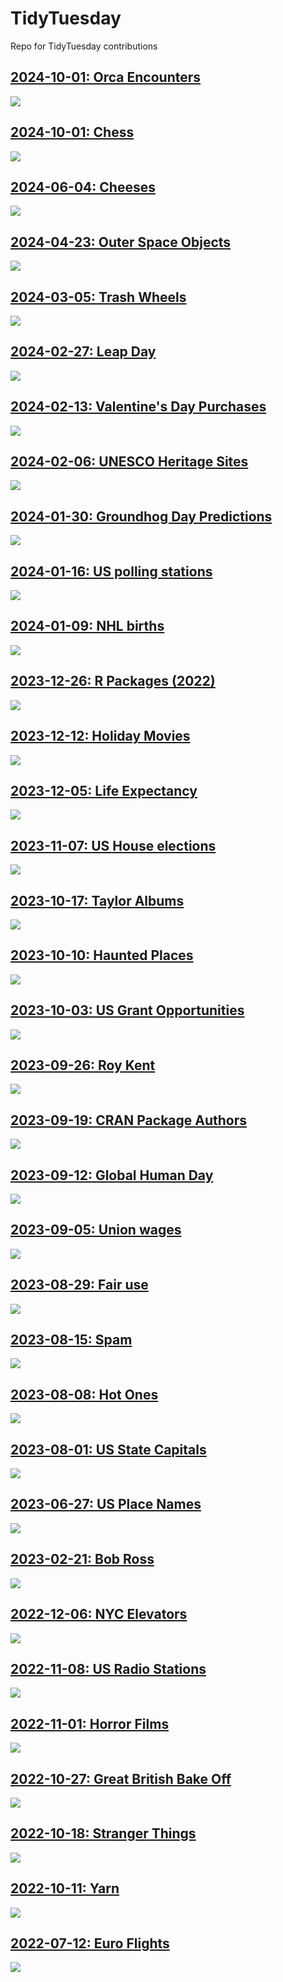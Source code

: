 # TidyTuesday

Repo for TidyTuesday contributions

## [2024-10-01: Orca Encounters](https://github.com/borstell/tidytuesday/tree/main/2024/2024-10-15/)
![](https://github.com/borstell/tidytuesday/blob/main/2024/2024-10-15/orcas.png)

## [2024-10-01: Chess](https://github.com/borstell/tidytuesday/tree/main/2024/2024-10-01/)
![](https://github.com/borstell/tidytuesday/blob/main/2024/2024-10-01/chess.png)

## [2024-06-04: Cheeses](https://github.com/borstell/tidytuesday/tree/main/2024/2024-06-04/)
![](https://github.com/borstell/tidytuesday/blob/main/2024/2024-06-04/cheeses.jpg)

## [2024-04-23: Outer Space Objects](https://github.com/borstell/tidytuesday/tree/main/2024/2024-04-23/)
![](https://github.com/borstell/tidytuesday/blob/main/2024/2024-04-23/outer_space.jpg)

## [2024-03-05: Trash Wheels](https://github.com/borstell/tidytuesday/tree/main/2024/2024-03-05/)
![](https://github.com/borstell/tidytuesday/blob/main/2024/2024-03-05/trashwheel.jpg)

## [2024-02-27: Leap Day](https://github.com/borstell/tidytuesday/tree/main/2024/2024-02-27/)
![](https://github.com/borstell/tidytuesday/blob/main/2024/2024-02-27/leap_day.jpg)

## [2024-02-13: Valentine's Day Purchases](https://github.com/borstell/tidytuesday/tree/main/2024/2024-02-13/)
![](https://github.com/borstell/tidytuesday/blob/main/2024/2024-02-13/valentines.jpg)

## [2024-02-06: UNESCO Heritage Sites](https://github.com/borstell/tidytuesday/tree/main/2024/2024-02-06/)
![](https://github.com/borstell/tidytuesday/blob/main/2024/2024-02-06/heritage.jpg)

## [2024-01-30: Groundhog Day Predictions](https://github.com/borstell/tidytuesday/tree/main/2024/2024-01-30/)
![](https://github.com/borstell/tidytuesday/blob/main/2024/2024-01-30/groundhogs.jpg)

## [2024-01-16: US polling stations](https://github.com/borstell/tidytuesday/tree/main/2024/2024-01-16/)
![](https://github.com/borstell/tidytuesday/blob/main/2024/2024-01-16/polling_stations.jpg)

## [2024-01-09: NHL births](https://github.com/borstell/tidytuesday/tree/main/2024/2024-01-09/)
![](https://github.com/borstell/tidytuesday/blob/main/2024/2024-01-09/nhl_births.jpg)

## [2023-12-26: R Packages (2022)](https://github.com/borstell/tidytuesday/tree/main/2023/2023-12-26/)
![](https://github.com/borstell/tidytuesday/blob/main/2023/2023-12-26/r_packages.jpg)

## [2023-12-12: Holiday Movies](https://github.com/borstell/tidytuesday/tree/main/2023/2023-12-12/)
![](https://github.com/borstell/tidytuesday/blob/main/2023/2023-12-12/holiday_movies.jpg)

## [2023-12-05: Life Expectancy](https://github.com/borstell/tidytuesday/tree/main/2023/2023-12-05/)
![](https://github.com/borstell/tidytuesday/blob/main/2023/2023-12-05/life_expectancy_sweden.jpg)

## [2023-11-07: US House elections](https://github.com/borstell/tidytuesday/tree/main/2023/2023-11-07/)
![](https://github.com/borstell/tidytuesday/blob/main/2023/2023-11-07/us_house.jpg)

## [2023-10-17: Taylor Albums](https://github.com/borstell/tidytuesday/tree/main/2023/2023-10-17/)
![](https://github.com/borstell/tidytuesday/blob/main/2023/2023-10-17/taylor_albums.jpg)

## [2023-10-10: Haunted Places](https://github.com/borstell/tidytuesday/tree/main/2023/2023-10-10/)
![](https://github.com/borstell/tidytuesday/blob/main/2023/2023-10-10/haunted_places.jpg)

## [2023-10-03: US Grant Opportunities](https://github.com/borstell/tidytuesday/tree/main/2023/2023-10-03/)
![](https://github.com/borstell/tidytuesday/blob/main/2023/2023-10-03/us_grants.jpg)

## [2023-09-26: Roy Kent](https://github.com/borstell/tidytuesday/tree/main/2023/2023-09-26/)
![](https://github.com/borstell/tidytuesday/blob/main/2023/2023-09-26/ted_lasso.jpg)

## [2023-09-19: CRAN Package Authors](https://github.com/borstell/tidytuesday/tree/main/2023/2023-09-19/)
![](https://github.com/borstell/tidytuesday/blob/main/2023/2023-09-19/cran_authors.jpg)

## [2023-09-12: Global Human Day](https://github.com/borstell/tidytuesday/tree/main/2023/2023-09-12/)
![](https://github.com/borstell/tidytuesday/blob/main/2023/2023-09-12/global_human_day.jpg)

## [2023-09-05: Union wages](https://github.com/borstell/tidytuesday/tree/main/2023/2023-09-05/)
![](https://github.com/borstell/tidytuesday/blob/main/2023/2023-09-05/union.jpg)

## [2023-08-29: Fair use](https://github.com/borstell/tidytuesday/tree/main/2023/2023-08-29/)
![](https://github.com/borstell/tidytuesday/blob/main/2023/2023-08-29/fair_use.jpg)

## [2023-08-15: Spam](https://github.com/borstell/tidytuesday/tree/main/2023/2023-08-15/)
![](https://github.com/borstell/tidytuesday/blob/main/2023/2023-08-15/tidy_spam.jpg)

## [2023-08-08: Hot Ones](https://github.com/borstell/tidytuesday/tree/main/2023/2023-08-08/)
![](https://github.com/borstell/tidytuesday/blob/main/2023/2023-08-08/hot_ones.jpg)

## [2023-08-01: US State Capitals](https://github.com/borstell/tidytuesday/tree/main/2023/2023-08-01/)
![](https://github.com/borstell/tidytuesday/blob/main/2023/2023-08-01/us_state_capitals.jpg)

## [2023-06-27: US Place Names](https://github.com/borstell/tidytuesday/tree/main/2023/2023-06-27/)
![](https://github.com/borstell/tidytuesday/blob/main/2023/2023-06-27/us_place_map.png)

## [2023-02-21: Bob Ross](https://github.com/borstell/tidytuesday/tree/main/2023/2023-02-21/)
![](https://github.com/borstell/tidytuesday/blob/main/2023/2023-02-21/bobross.png)

## [2022-12-06: NYC Elevators](https://github.com/borstell/tidytuesday/tree/main/2022/2022-12-06/)
![](https://github.com/borstell/tidytuesday/blob/main/2022/2022-12-06/nyc_skyline.png)

## [2022-11-08: US Radio Stations](https://github.com/borstell/tidytuesday/tree/main/2022/2022-11-08/)
![](https://github.com/borstell/tidytuesday/blob/main/2022/2022-11-08/radio.jpg)

## [2022-11-01: Horror Films](https://github.com/borstell/tidytuesday/tree/main/2022/2022-11-01/)
![](https://github.com/borstell/tidytuesday/blob/main/2022/2022-11-01/poster_2x2.jpg)

## [2022-10-27: Great British Bake Off](https://github.com/borstell/tidytuesday/tree/main/2022/2022-10-27/)
![](https://github.com/borstell/tidytuesday/blob/main/2022/2022-10-27/gbbo.jpg)

## [2022-10-18: Stranger Things](https://github.com/borstell/tidytuesday/tree/main/2022/2022-10-18/)
![](https://github.com/borstell/tidytuesday/blob/main/2022/2022-10-18/stranger_ings.jpg)

## [2022-10-11: Yarn](https://github.com/borstell/tidytuesday/tree/main/2022/2022-10-11/)
![](https://github.com/borstell/tidytuesday/blob/main/2022/2022-10-11/yarn.jpg)

## [2022-07-12: Euro Flights](https://github.com/borstell/tidytuesday/tree/main/2022/2022-07-12/)
![](https://github.com/borstell/tidytuesday/blob/main/2022/2022-07-12/euroflights.jpg)
